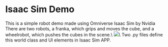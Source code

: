 # Isaac Sim Demo
This is a simple robot demo made using Omniverse Isaac Sim by Nvidia
There are two robots, a franka, which grips and moves the cube, and a wheelrobot, which pushes the cubes in the scene.\\
![](https://github.com/LebmontG/Isaac-Sim-demo/blob/main/Placing.gif)\\
Two .py files define this world class and UI elements in Isaac Sim APP.
